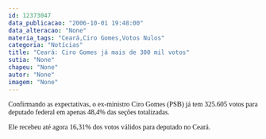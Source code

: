 ```yaml
---
id: 12373047
data_publicacao: "2006-10-01 19:48:00"
data_alteracao: "None"
materia_tags: "Ceará,Ciro Gomes,Votos Nulos"
categoria: "Notícias"
title: "Ceará: Ciro Gomes já mais de 300 mil votos"
sutia: "None"
chapeu: "None"
autor: "None"
imagem: "None"
---
```

<p><P><FONT face=Verdana>Confirmando as expectativas, o ex-ministro Ciro Gomes (PSB) já tem 325.605 votos para deputado federal em apenas 48,4% das seções totalizadas. </FONT></P></p>
<p><P><FONT face=Verdana>Ele recebeu até agora 16,31% dos votos válidos para deputado no Ceará.</FONT></P> </p>
